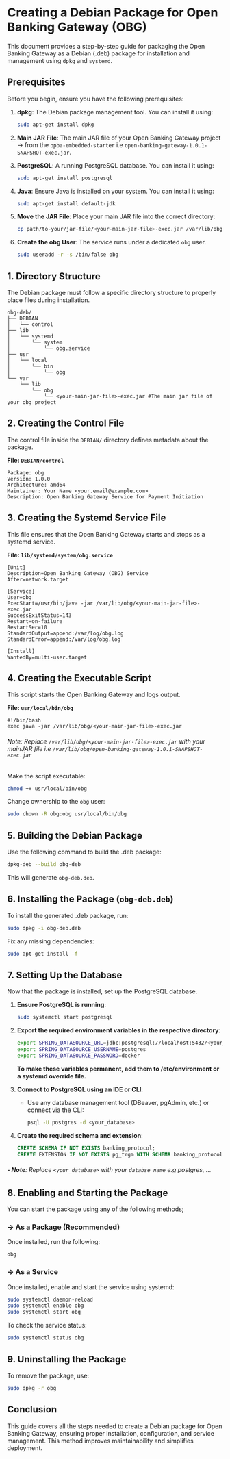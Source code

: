 # Creating a Debian Package for Open Banking Gateway (OBG)

This document provides a step-by-step guide for packaging the Open Banking Gateway as a Debian (.deb) package for installation and management using `dpkg` and `systemd`.

## Prerequisites
Before you begin, ensure you have the following prerequisites:
1. **dpkg**: The Debian package management tool. You can install it using:
   ```bash
   sudo apt-get install dpkg
   ```
2. **Main JAR File**: The main JAR file of your Open Banking Gateway project -> from the `opba-embedded-starter` i.e `open-banking-gateway-1.0.1-SNAPSHOT-exec.jar`.
   
3. **PostgreSQL**: A running PostgreSQL database. You can install it using:
   ```bash
   sudo apt-get install postgresql
   ```
4. **Java**: Ensure Java is installed on your system. You can install it using:
   ```bash
   sudo apt-get install default-jdk
   ```
5. **Move the JAR File**: Place your main JAR file into the correct directory:
   ```bash
   cp path/to-your/jar-file/<your-main-jar-file>-exec.jar /var/lib/obg/
    ```
6. **Create the obg User**: The service runs under a dedicated `obg` user.
    ```bash
    sudo useradd -r -s /bin/false obg
    ```

## 1. Directory Structure
The Debian package must follow a specific directory structure to properly place files during installation.

```
obg-deb/
├── DEBIAN
│   └── control
├── lib
│   └── systemd
│       └── system
│           └── obg.service
├── usr
│   └── local
│       └── bin
│           └── obg
└── var
    └── lib
        └── obg
            └── <your-main-jar-file>-exec.jar #The main jar file of your obg project
```

## 2. Creating the Control File
The control file inside the `DEBIAN/` directory defines metadata about the package.

**File: `DEBIAN/control`**
```
Package: obg
Version: 1.0.0
Architecture: amd64
Maintainer: Your Name <your.email@example.com>
Description: Open Banking Gateway Service for Payment Initiation
```

## 3. Creating the Systemd Service File
This file ensures that the Open Banking Gateway starts and stops as a systemd service.

**File: `lib/systemd/system/obg.service`**
```
[Unit]
Description=Open Banking Gateway (OBG) Service
After=network.target 

[Service]
User=obg
ExecStart=/usr/bin/java -jar /var/lib/obg/<your-main-jar-file>-exec.jar
SuccessExitStatus=143
Restart=on-failure
RestartSec=10
StandardOutput=append:/var/log/obg.log
StandardError=append:/var/log/obg.log

[Install]
WantedBy=multi-user.target
```

## 4. Creating the Executable Script
This script starts the Open Banking Gateway and logs output.

**File: `usr/local/bin/obg`**
```
#!/bin/bash
exec java -jar /var/lib/obg/<your-main-jar-file>-exec.jar
```

###### Note: Replace `/var/lib/obg/<your-main-jar-file>-exec.jar` with your mainJAR file i.e `/var/lib/obg/open-banking-gateway-1.0.1-SNAPSHOT-exec.jar`

Make the script executable:
```bash
chmod +x usr/local/bin/obg
```

Change ownership to the `obg` user:
```bash
sudo chown -R obg:obg usr/local/bin/obg
```

## 5. Building the Debian Package
Use the following command to build the .deb package:
```bash
dpkg-deb --build obg-deb
```

This will generate `obg-deb.deb`.

## 6. Installing the Package (`obg-deb.deb`)
To install the generated .deb package, run:
```bash
sudo dpkg -i obg-deb.deb
```

Fix any missing dependencies:
```bash
sudo apt-get install -f
```

## 7. Setting Up the Database
Now that the package is installed, set up the PostgreSQL database.

1. **Ensure PostgreSQL is running**:
   ```bash
   sudo systemctl start postgresql
   ```

2. **Export the required environment variables in the respective directory**:
   ```bash
   export SPRING_DATASOURCE_URL=jdbc:postgresql://localhost:5432/<your_database>?schema=banking_protocol
   export SPRING_DATASOURCE_USERNAME=postgres
   export SPRING_DATASOURCE_PASSWORD=docker
   ```
    **To make these variables permanent, add them to /etc/environment or a systemd override file.**
3. **Connect to PostgreSQL using an IDE or CLI**:
   - Use any database management tool (DBeaver, pgAdmin, etc.) or connect via the CLI:
     ```bash
     psql -U postgres -d <your_database>
     ```

4. **Create the required schema and extension**:
   ```sql
   CREATE SCHEMA IF NOT EXISTS banking_protocol;
   CREATE EXTENSION IF NOT EXISTS pg_trgm WITH SCHEMA banking_protocol;
   ```
###### **- Note**: Replace `<your_database>` with your `databse name` e.g postgres, ...

## 8. Enabling and Starting the Package
You can start the package using any of the following methods;
### -> As a Package (Recommended)
Once installed, run the following:
```bash
obg
```

### -> As a Service
Once installed, enable and start the service using systemd:
```bash
sudo systemctl daemon-reload
sudo systemctl enable obg
sudo systemctl start obg
```

To check the service status:
```bash
sudo systemctl status obg
```

## 9. Uninstalling the Package
To remove the package, use:
```bash
sudo dpkg -r obg
```

## Conclusion
This guide covers all the steps needed to create a Debian package for Open Banking Gateway, ensuring proper installation, configuration, and service management. This method improves maintainability and simplifies deployment.
